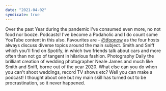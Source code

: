 ```yaml
---
date: "2021-04-02"
syndicate: true
---
```

Over the past Year during the pandemic I've consumed even more, no not food nor booze. Podcasts! I've become a Podaholic and I do count some YouTube content in this also. Favourites are - [@tfopnow](https://twitter.com/tfopnow) as the four hosts always discuss diverse topics around the main subject. Smith and Sniff which you'll find on Spotify, in which two friends talk about cars and more often than not go of tangent in hilarious fashion. Photography Daily the brilliant creation of wedding photographer Neale James and much like Smith and Sniff, borne out of the year 2020. What else can you do when you can't shoot weddings, record TV shows etc? Well you can make a podcast! I thought about one but my main skill has turned out to be procrastination, so it never happened. 